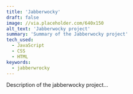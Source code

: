 ```yaml
---
title: 'Jabberwocky'
draft: false
image: //via.placeholder.com/640x150
alt_text: 'Jabberwocky project'
summary: 'Summary of the Jabberwocky project'
tech_used:
  - JavaScript
  - CSS
  - HTML
keywords:
  - jabberwrocky
---
```


Description of the jabberwocky project...
